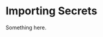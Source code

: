[title]: # (Importing Secrets)
[tags]: # (XXX)
[priority]: # (4154)
# Importing Secrets
Something here.
